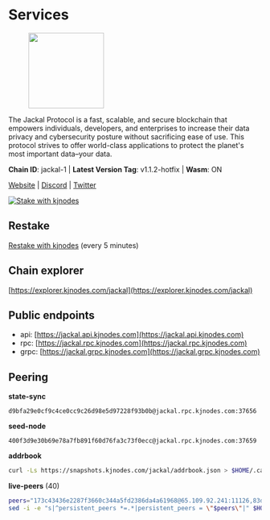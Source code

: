 # Services

<figure><img src="https://raw.githubusercontent.com/kj89/testnet_manuals/main/pingpub/logos/jackal.png" width="150" alt=""><figcaption></figcaption></figure>

The Jackal Protocol is a fast, scalable, and secure blockchain that empowers  individuals, developers, and enterprises to increase their data privacy and  cybersecurity posture without sacrificing ease of use. This protocol strives  to offer world-class applications to protect the planet's most important data–your data.

**Chain ID**: jackal-1 | **Latest Version Tag**: v1.1.2-hotfix | **Wasm**: ON

[Website](https://jackalprotocol.com) | [Discord](https://discord.com/invite/5GKym3p6rj) | [Twitter](https://twitter.com/Jackal_Protocol)

[![Stake with kjnodes](https://i.ibb.co/cr44Q8j/button-stake-with-kjnodes.png)](https://restake.app/jackal/jklvaloper1tr3wm3mdkz0tda6t7vavqnn7fe2g4un0f67xmt)

## Restake

[Restake with kjnodes](https://restake.app/jackal/jklvaloper1tr3wm3mdkz0tda6t7vavqnn7fe2g4un0f67xmt) (every 5 minutes)
## Chain explorer
[https://explorer.kjnodes.com/jackal](https://explorer.kjnodes.com/jackal)

## Public endpoints

* api: [https://jackal.api.kjnodes.com](https://jackal.api.kjnodes.com)
* rpc: [https://jackal.rpc.kjnodes.com](https://jackal.rpc.kjnodes.com)
* grpc: [https://jackal.grpc.kjnodes.com](https://jackal.grpc.kjnodes.com)

## Peering

**state-sync**

```text
d9bfa29e0cf9c4ce0cc9c26d98e5d97228f93b0b@jackal.rpc.kjnodes.com:37656
```

**seed-node**

```text
400f3d9e30b69e78a7fb891f60d76fa3c73f0ecc@jackal.rpc.kjnodes.com:37659
```

**addrbook**
```bash
curl -Ls https://snapshots.kjnodes.com/jackal/addrbook.json > $HOME/.canine/config/addrbook.json
```

**live-peers** (40)
```bash
peers="173c43436e2287f3660c344a5fd2386da4a61968@65.109.92.241:11126,83d66a37202785b09aee4e3ae1b50d2ddfbf860c@162.19.89.8:10856,d0313585956c8e7969993c1577f4969739b19bb7@85.10.238.147:26656,039a1c4f438c1ecc2dd901e7316d16fdafadfdab@104.193.254.36:27656,d9bfa29e0cf9c4ce0cc9c26d98e5d97228f93b0b@65.109.88.38:37656,460cf6a14f3fa0f3882400fbdcb80033105cac79@178.154.241.46:26656,0faa7f1099de2e02deebe09fcb52863056333265@144.202.72.17:26616,11c23c5341d0ac69f9ebb3be9afa7fe0e134ece0@94.79.54.137:28656,dd7e72f0a71476e51c0a601a40d6fc02a1ae1a95@65.108.6.45:60856,ee2ef67b49cbc7b4af7ff0b7321870a5d9ae69a5@65.108.138.80:17556,68b81df146d915f599775a18953bbefbd49d024a@193.70.33.64:17556,db9c7d34cd04e155b3eed730f68fc9315245cf5c@65.108.124.219:30656,a877c11ecef83401dcc96c4499874ebc3f13367b@116.202.36.240:10756,c2842c76779913e05fa4256e3caab852e1782951@202.61.194.254:60756,dd3cab79ffae0aed4f519503b66e9403c69eeb14@85.237.193.101:25565,ecb163fca7436befa3a5694a7d558e89d3f04b2c@65.109.29.150:17656,399068f8371dce4ae5d7cd7da2c965e765e68f4b@65.108.238.102:17556,ebc272824924ea1a27ea3183dd0b9ba713494f83@95.214.55.198:26906,b3f167a06a8691d738de5fff2b3ba65053e0787d@65.21.183.76:26656,588e509e3a8c1dc4ba938779bf569cd9f6f0f4be@212.23.222.109:26256,159834da1073b793a9f6730841d827802051ed75@198.244.178.213:26656,f6aaf53be76e005f83376ceca6d26d30ac93d42c@46.4.81.204:33656,7751d16cfa48da0a5bea6f40e9bcc386b4c76c50@51.89.7.184:26638,8be44995ab4eeafcde6e0a9e196c40d483ef6d2a@51.81.155.97:10556,ff94a29e02de8369faf37c76d3c97684bbd51bd6@185.16.38.165:17556,2bb49680d595628991383323806db3fa53d15eb5@65.109.85.170:53656,46d4495643f2579573a61e181a88de3b8f0acc4f@2.139.23.24:36656,d39fecbc409541de13fa644d90066d4dabe08262@95.165.89.222:24475,a79da224ad9d4501dbf1d547986ebec55d56b951@135.181.128.114:17556,fc905fe58d36875a833202ce53759d0ae6c11435@141.95.65.26:48656,26b6255375a592c3b0664bd474a6975f468c3785@88.99.164.158:11126,69b34e294afe1e237eee043805ba211aedd6db7c@65.108.99.169:18656,f7b5bc8e8eb8a954f9c36ac7c06ff7b9b847c785@167.86.82.140:46656,e08efc0b0e15e4d8eacf0f4ed5e52f6e9bdc312d@144.76.97.251:36156,cebe2ad7290ce193069a938910905518a37f40c0@35.242.220.54:26656,24d557203af1734d8a9e94d1819f0920ee66845c@185.252.235.83:27656,8cb23f8ba742452f2f81f019a648f0660fabfd46@65.109.106.155:26656,7adbbe1a5f867a0befcf1fd94f395dd8257d718f@73.40.151.121:15656,ac6e9b3fc2d18f51aa8d6f98bae9e05acfac97e1@217.131.122.183:26656,94b63fddfc78230f51aeb7ac34b9fb86bd042a77@46.4.53.94:30561"
sed -i -e "s|^persistent_peers *=.*|persistent_peers = \"$peers\"|" $HOME/.canine/config/config.toml
```
